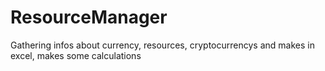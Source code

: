 # ResourceManager
Gathering infos about currency, resources, cryptocurrencys and makes in excel, makes some calculations
